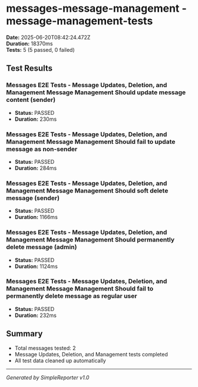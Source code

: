 # messages-message-management - message-management-tests

**Date:** 2025-06-20T08:42:24.472Z  
**Duration:** 18370ms  
**Tests:** 5 (5 passed, 0 failed)

## Test Results


### Messages E2E Tests - Message Updates, Deletion, and Management Message Management Should update message content (sender)
- **Status:** PASSED
- **Duration:** 230ms



### Messages E2E Tests - Message Updates, Deletion, and Management Message Management Should fail to update message as non-sender
- **Status:** PASSED
- **Duration:** 284ms



### Messages E2E Tests - Message Updates, Deletion, and Management Message Management Should soft delete message (sender)
- **Status:** PASSED
- **Duration:** 1166ms



### Messages E2E Tests - Message Updates, Deletion, and Management Message Management Should permanently delete message (admin)
- **Status:** PASSED
- **Duration:** 1124ms



### Messages E2E Tests - Message Updates, Deletion, and Management Message Management Should fail to permanently delete message as regular user
- **Status:** PASSED
- **Duration:** 232ms



## Summary

- Total messages tested: 2
- Message Updates, Deletion, and Management tests completed
- All test data cleaned up automatically

---
*Generated by SimpleReporter v1.0*
